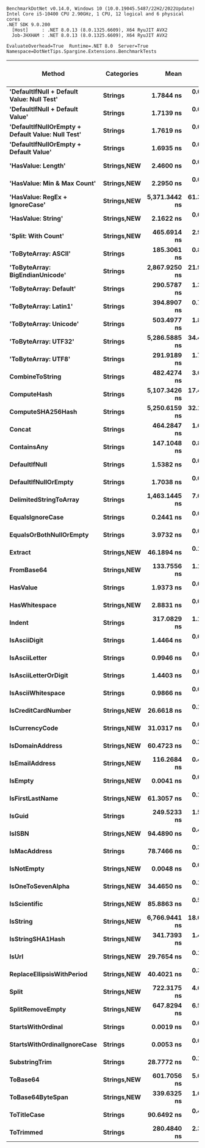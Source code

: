```

BenchmarkDotNet v0.14.0, Windows 10 (10.0.19045.5487/22H2/2022Update)
Intel Core i5-10400 CPU 2.90GHz, 1 CPU, 12 logical and 6 physical cores
.NET SDK 9.0.200
  [Host]     : .NET 8.0.13 (8.0.1325.6609), X64 RyuJIT AVX2
  Job-JHXHAM : .NET 8.0.13 (8.0.1325.6609), X64 RyuJIT AVX2

EvaluateOverhead=True  Runtime=.NET 8.0  Server=True  
Namespace=DotNetTips.Spargine.Extensions.BenchmarkTests  

```
| Method                                            | Categories      | Mean          | Error      | StdDev     | StdErr     | Median        | Min           | Q1            | Q3            | Max           | Op/s              | CI99.9% Margin | Iterations | Kurtosis | MValue | Skewness | Rank | LogicalGroup | Baseline | Completed Work Items | Lock Contentions | Gen0   | Exceptions | Code Size | Allocated |
|-------------------------------------------------- |---------------- |--------------:|-----------:|-----------:|-----------:|--------------:|--------------:|--------------:|--------------:|--------------:|------------------:|---------------:|-----------:|---------:|-------:|---------:|-----:|------------- |--------- |---------------------:|-----------------:|-------:|-----------:|----------:|----------:|
| **&#39;DefaultIfNull + Default Value: Null Test&#39;**        | **Strings**         |     **1.7844 ns** |  **0.0132 ns** |  **0.0123 ns** |  **0.0032 ns** |     **1.7835 ns** |     **1.7657 ns** |     **1.7767 ns** |     **1.7962 ns** |     **1.8033 ns** |     **560,414,789.1** |      **7.4984 ns** |      **15.00** |    **1.578** |  **2.000** |  **-0.0053** |    **6** | *****            | **No**       |                    **-** |                **-** |      **-** |          **-** |      **79 B** |         **-** |
| **&#39;DefaultIfNull + Default Value&#39;**                   | **Strings**         |     **1.7139 ns** |  **0.0240 ns** |  **0.0213 ns** |  **0.0057 ns** |     **1.7108 ns** |     **1.6890 ns** |     **1.7001 ns** |     **1.7241 ns** |     **1.7671 ns** |     **583,475,573.3** |      **6.9972 ns** |      **14.00** |    **3.261** |  **2.000** |   **0.9693** |    **6** | *****            | **No**       |                    **-** |                **-** |      **-** |          **-** |      **50 B** |         **-** |
| **&#39;DefaultIfNullOrEmpty + Default Value: Null Test&#39;** | **Strings**         |     **1.7619 ns** |  **0.0145 ns** |  **0.0136 ns** |  **0.0035 ns** |     **1.7581 ns** |     **1.7419 ns** |     **1.7528 ns** |     **1.7718 ns** |     **1.7866 ns** |     **567,569,113.5** |      **7.4982 ns** |      **15.00** |    **1.862** |  **2.000** |   **0.4928** |    **6** | *****            | **No**       |                    **-** |                **-** |      **-** |          **-** |      **83 B** |         **-** |
| **&#39;DefaultIfNullOrEmpty + Default Value&#39;**            | **Strings**         |     **1.6935 ns** |  **0.0131 ns** |  **0.0123 ns** |  **0.0032 ns** |     **1.6894 ns** |     **1.6796 ns** |     **1.6837 ns** |     **1.7016 ns** |     **1.7148 ns** |     **590,504,420.8** |      **7.4984 ns** |      **15.00** |    **1.752** |  **2.000** |   **0.6137** |    **6** | *****            | **No**       |                    **-** |                **-** |      **-** |          **-** |      **50 B** |         **-** |
| **&#39;HasValue: Length&#39;**                                | **Strings,**NEW**** |     **2.4600 ns** |  **0.0305 ns** |  **0.0286 ns** |  **0.0074 ns** |     **2.4646 ns** |     **2.4217 ns** |     **2.4377 ns** |     **2.4725 ns** |     **2.5223 ns** |     **406,498,185.3** |      **7.4963 ns** |      **15.00** |    **2.321** |  **2.000** |   **0.3705** |   **10** | *****            | **No**       |                    **-** |                **-** |      **-** |          **-** |     **347 B** |         **-** |
| **&#39;HasValue: Min &amp; Max Count&#39;**                       | **Strings,**NEW**** |     **2.2950 ns** |  **0.0204 ns** |  **0.0191 ns** |  **0.0049 ns** |     **2.2957 ns** |     **2.2673 ns** |     **2.2816 ns** |     **2.3080 ns** |     **2.3342 ns** |     **435,739,210.9** |      **7.4975 ns** |      **15.00** |    **2.079** |  **2.000** |   **0.3378** |    **9** | *****            | **No**       |                    **-** |                **-** |      **-** |          **-** |     **375 B** |         **-** |
| **&#39;HasValue: RegEx + IgnoreCase&#39;**                    | **Strings,**NEW**** | **5,371.3442 ns** | **61.3210 ns** | **57.3597 ns** | **14.8102 ns** | **5,368.8110 ns** | **5,255.4413 ns** | **5,344.7723 ns** | **5,413.7421 ns** | **5,469.3848 ns** |         **186,173.1** |      **0.0949 ns** |      **15.00** |    **2.201** |  **2.000** |  **-0.1604** |   **43** | *****            | **No**       |                    **-** |                **-** | **0.0610** |          **-** |   **1,119 B** |    **6608 B** |
| **&#39;HasValue: String&#39;**                                | **Strings,**NEW**** |     **2.1622 ns** |  **0.0125 ns** |  **0.0111 ns** |  **0.0030 ns** |     **2.1571 ns** |     **2.1489 ns** |     **2.1548 ns** |     **2.1684 ns** |     **2.1845 ns** |     **462,499,949.0** |      **6.9985 ns** |      **14.00** |    **2.363** |  **2.000** |   **0.8532** |    **8** | *****            | **No**       |                    **-** |                **-** |      **-** |          **-** |     **204 B** |         **-** |
| **&#39;Split: With Count&#39;**                               | **Strings,**NEW**** |   **465.6914 ns** |  **2.9829 ns** |  **2.7902 ns** |  **0.7204 ns** |   **465.2389 ns** |   **460.9316 ns** |   **463.8366 ns** |   **467.5314 ns** |   **471.3290 ns** |       **2,147,344.6** |      **7.1398 ns** |      **15.00** |    **2.145** |  **2.000** |   **0.2313** |   **35** | *****            | **No**       |                    **-** |                **-** | **0.0229** |          **-** |     **713 B** |    **2104 B** |
| **&#39;ToByteArray: ASCII&#39;**                              | **Strings**         |   **185.3061 ns** |  **0.8458 ns** |  **0.7498 ns** |  **0.2004 ns** |   **185.1343 ns** |   **184.3908 ns** |   **184.7786 ns** |   **185.7592 ns** |   **186.8516 ns** |       **5,396,476.6** |      **6.8998 ns** |      **14.00** |    **2.077** |  **2.000** |   **0.5426** |   **28** | *****            | **No**       |                    **-** |                **-** | **0.0107** |          **-** |     **407 B** |    **1000 B** |
| **&#39;ToByteArray: BigEndianUnicode&#39;**                   | **Strings**         | **2,867.9250 ns** | **21.9899 ns** | **19.4934 ns** |  **5.2098 ns** | **2,867.7502 ns** | **2,839.4764 ns** | **2,855.4523 ns** | **2,875.3573 ns** | **2,908.9375 ns** |         **348,684.2** |      **4.3951 ns** |      **14.00** |    **2.384** |  **2.000** |   **0.4481** |   **42** | *****            | **No**       |                    **-** |                **-** | **0.0191** |          **-** |     **407 B** |    **1968 B** |
| **&#39;ToByteArray: Default&#39;**                            | **Strings**         |   **290.5787 ns** |  **1.3020 ns** |  **1.2179 ns** |  **0.3145 ns** |   **290.7140 ns** |   **288.9976 ns** |   **289.3420 ns** |   **291.3598 ns** |   **292.7338 ns** |       **3,441,408.1** |      **7.3428 ns** |      **15.00** |    **1.648** |  **2.000** |   **0.0937** |   **31** | *****            | **No**       |                    **-** |                **-** | **0.0105** |          **-** |     **469 B** |    **1000 B** |
| **&#39;ToByteArray: Latin1&#39;**                             | **Strings**         |   **394.8907 ns** |  **0.7931 ns** |  **0.6623 ns** |  **0.1837 ns** |   **394.8489 ns** |   **394.1144 ns** |   **394.4481 ns** |   **395.0944 ns** |   **396.4296 ns** |       **2,532,346.3** |      **6.4082 ns** |      **13.00** |    **3.011** |  **2.000** |   **0.9822** |   **34** | *****            | **No**       |                    **-** |                **-** | **0.0124** |          **-** |     **407 B** |    **1144 B** |
| **&#39;ToByteArray: Unicode&#39;**                            | **Strings**         |   **503.4977 ns** |  **1.8401 ns** |  **1.7212 ns** |  **0.4444 ns** |   **504.0884 ns** |   **500.3027 ns** |   **502.4940 ns** |   **504.4225 ns** |   **506.1394 ns** |       **1,986,106.5** |      **7.2778 ns** |      **15.00** |    **2.119** |  **2.000** |  **-0.4829** |   **37** | *****            | **No**       |                    **-** |                **-** | **0.0210** |          **-** |     **407 B** |    **1968 B** |
| **&#39;ToByteArray: UTF32&#39;**                              | **Strings**         | **5,286.5885 ns** | **34.4301 ns** | **30.5214 ns** |  **8.1572 ns** | **5,277.0702 ns** | **5,229.6238 ns** | **5,270.2681 ns** | **5,307.0471 ns** | **5,338.4647 ns** |         **189,157.9** |      **2.9214 ns** |      **14.00** |    **2.066** |  **2.000** |   **0.1344** |   **43** | *****            | **No**       |                    **-** |                **-** | **0.0381** |          **-** |     **407 B** |    **4128 B** |
| **&#39;ToByteArray: UTF8&#39;**                               | **Strings**         |   **291.9189 ns** |  **1.7355 ns** |  **1.6234 ns** |  **0.4192 ns** |   **291.2965 ns** |   **289.9586 ns** |   **290.6888 ns** |   **292.8202 ns** |   **295.5225 ns** |       **3,425,609.1** |      **7.2904 ns** |      **15.00** |    **2.312** |  **2.000** |   **0.6820** |   **31** | *****            | **No**       |                    **-** |                **-** | **0.0105** |          **-** |     **469 B** |    **1000 B** |
| **CombineToString**                                   | **Strings**         |   **482.4274 ns** |  **3.0255 ns** |  **2.6820 ns** |  **0.7168 ns** |   **481.8809 ns** |   **476.8028 ns** |   **481.1596 ns** |   **484.2621 ns** |   **487.2596 ns** |       **2,072,850.8** |      **6.6416 ns** |      **14.00** |    **2.586** |  **2.000** |  **-0.0012** |   **36** | *****            | **No**       |                    **-** |                **-** | **0.0257** |          **-** |   **3,118 B** |    **2416 B** |
| **ComputeHash**                                       | **Strings**         | **5,107.3426 ns** | **17.4175 ns** | **14.5444 ns** |  **4.0339 ns** | **5,111.8084 ns** | **5,072.6612 ns** | **5,104.3674 ns** | **5,113.1741 ns** | **5,126.9566 ns** |         **195,796.5** |      **4.4831 ns** |      **13.00** |    **3.213** |  **2.000** |  **-0.9562** |   **43** | *****            | **No**       |                    **-** |                **-** | **0.0229** |          **-** |        **NA** |    **2296 B** |
| **ComputeSHA256Hash**                                 | **Strings**         | **5,250.6159 ns** | **32.1646 ns** | **30.0867 ns** |  **7.7684 ns** | **5,258.3717 ns** | **5,186.6066 ns** | **5,229.3736 ns** | **5,267.5709 ns** | **5,301.8326 ns** |         **190,453.8** |      **3.6158 ns** |      **15.00** |    **2.326** |  **2.000** |  **-0.3808** |   **43** | *****            | **No**       |                    **-** |                **-** | **0.0229** |          **-** |     **738 B** |    **2264 B** |
| **Concat**                                            | **Strings**         |   **464.2847 ns** |  **1.6096 ns** |  **1.3441 ns** |  **0.3728 ns** |   **464.1012 ns** |   **462.6714 ns** |   **463.0552 ns** |   **464.6596 ns** |   **467.0010 ns** |       **2,153,850.9** |      **6.3136 ns** |      **13.00** |    **2.106** |  **2.000** |   **0.5635** |   **35** | *****            | **No**       |                    **-** |                **-** | **0.0262** |          **-** |        **NA** |    **2408 B** |
| **ContainsAny**                                       | **Strings**         |   **147.1048 ns** |  **0.8142 ns** |  **0.7616 ns** |  **0.1967 ns** |   **147.1381 ns** |   **146.0111 ns** |   **146.4324 ns** |   **147.5818 ns** |   **148.7355 ns** |       **6,797,876.8** |      **7.4017 ns** |      **15.00** |    **2.100** |  **2.000** |   **0.3108** |   **27** | *****            | **No**       |                    **-** |                **-** | **0.0019** |          **-** |        **NA** |     **192 B** |
| **DefaultIfNull**                                     | **Strings**         |     **1.5382 ns** |  **0.0159 ns** |  **0.0141 ns** |  **0.0038 ns** |     **1.5368 ns** |     **1.5162 ns** |     **1.5296 ns** |     **1.5461 ns** |     **1.5661 ns** |     **650,114,180.3** |      **6.9981 ns** |      **14.00** |    **2.192** |  **2.000** |   **0.3185** |    **5** | *****            | **No**       |                    **-** |                **-** |      **-** |          **-** |      **50 B** |         **-** |
| **DefaultIfNullOrEmpty**                              | **Strings**         |     **1.7038 ns** |  **0.0179 ns** |  **0.0168 ns** |  **0.0043 ns** |     **1.7088 ns** |     **1.6736 ns** |     **1.6922 ns** |     **1.7172 ns** |     **1.7291 ns** |     **586,916,011.7** |      **7.4978 ns** |      **15.00** |    **1.794** |  **2.000** |  **-0.3786** |    **6** | *****            | **No**       |                    **-** |                **-** |      **-** |          **-** |      **50 B** |         **-** |
| **DelimitedStringToArray**                            | **Strings**         | **1,463.1445 ns** |  **7.0550 ns** |  **5.8912 ns** |  **1.6339 ns** | **1,462.6658 ns** | **1,453.9783 ns** | **1,459.2299 ns** | **1,466.1387 ns** | **1,473.7245 ns** |         **683,459.5** |      **5.6830 ns** |      **13.00** |    **1.886** |  **2.000** |   **0.3679** |   **41** | *****            | **No**       |                    **-** |                **-** | **0.0343** |          **-** |     **723 B** |    **3224 B** |
| **EqualsIgnoreCase**                                  | **Strings**         |     **0.2441 ns** |  **0.0055 ns** |  **0.0051 ns** |  **0.0013 ns** |     **0.2436 ns** |     **0.2338 ns** |     **0.2418 ns** |     **0.2480 ns** |     **0.2527 ns** |   **4,096,301,063.8** |      **7.4993 ns** |      **15.00** |    **2.219** |  **2.000** |  **-0.1378** |    **2** | *****            | **No**       |                    **-** |                **-** |      **-** |          **-** |      **39 B** |         **-** |
| **EqualsOrBothNullOrEmpty**                           | **Strings**         |     **3.9732 ns** |  **0.0333 ns** |  **0.0312 ns** |  **0.0080 ns** |     **3.9773 ns** |     **3.9324 ns** |     **3.9469 ns** |     **3.9872 ns** |     **4.0328 ns** |     **251,687,146.3** |      **7.4960 ns** |      **15.00** |    **1.928** |  **2.000** |   **0.2928** |   **12** | *****            | **No**       |                    **-** |                **-** |      **-** |          **-** |     **444 B** |         **-** |
| **Extract**                                           | **Strings,**NEW**** |    **46.1894 ns** |  **0.1803 ns** |  **0.1686 ns** |  **0.0435 ns** |    **46.2115 ns** |    **45.9085 ns** |    **46.0898 ns** |    **46.2794 ns** |    **46.5051 ns** |      **21,649,989.4** |      **7.4782 ns** |      **15.00** |    **2.049** |  **2.000** |  **-0.0200** |   **19** | *****            | **No**       |                    **-** |                **-** | **0.0006** |          **-** |     **552 B** |      **56 B** |
| **FromBase64**                                        | **Strings,**NEW**** |   **133.7556 ns** |  **1.1867 ns** |  **0.9265 ns** |  **0.2675 ns** |   **134.0884 ns** |   **131.6912 ns** |   **133.4620 ns** |   **134.4063 ns** |   **134.7411 ns** |       **7,476,322.9** |      **5.8663 ns** |      **12.00** |    **2.565** |  **2.000** |  **-0.9747** |   **26** | *****            | **No**       |                    **-** |                **-** | **0.0024** |          **-** |   **1,023 B** |     **240 B** |
| **HasValue**                                          | **Strings**         |     **1.9373 ns** |  **0.0207 ns** |  **0.0183 ns** |  **0.0049 ns** |     **1.9338 ns** |     **1.9121 ns** |     **1.9244 ns** |     **1.9487 ns** |     **1.9758 ns** |     **516,169,343.2** |      **6.9975 ns** |      **14.00** |    **2.130** |  **2.000** |   **0.3888** |    **7** | *****            | **No**       |                    **-** |                **-** |      **-** |          **-** |     **183 B** |         **-** |
| **HasWhitespace**                                     | **Strings,**NEW**** |     **2.8831 ns** |  **0.0248 ns** |  **0.0232 ns** |  **0.0060 ns** |     **2.8776 ns** |     **2.8398 ns** |     **2.8659 ns** |     **2.8969 ns** |     **2.9263 ns** |     **346,850,053.6** |      **7.4970 ns** |      **15.00** |    **2.148** |  **2.000** |   **0.1752** |   **11** | *****            | **No**       |                    **-** |                **-** |      **-** |          **-** |        **NA** |         **-** |
| **Indent**                                            | **Strings**         |   **317.0829 ns** |  **1.1357 ns** |  **1.0623 ns** |  **0.2743 ns** |   **316.7783 ns** |   **315.6827 ns** |   **316.4425 ns** |   **317.6025 ns** |   **319.3196 ns** |       **3,153,749.3** |      **7.3629 ns** |      **15.00** |    **2.202** |  **2.000** |   **0.6456** |   **32** | *****            | **No**       |                    **-** |                **-** | **0.0215** |          **-** |   **1,156 B** |    **1984 B** |
| **IsAsciiDigit**                                      | **Strings**         |     **1.4464 ns** |  **0.0170 ns** |  **0.0151 ns** |  **0.0040 ns** |     **1.4414 ns** |     **1.4255 ns** |     **1.4367 ns** |     **1.4577 ns** |     **1.4753 ns** |     **691,366,404.3** |      **6.9980 ns** |      **14.00** |    **1.950** |  **2.000** |   **0.5714** |    **4** | *****            | **No**       |                    **-** |                **-** |      **-** |          **-** |      **84 B** |         **-** |
| **IsAsciiLetter**                                     | **Strings**         |     **0.9946 ns** |  **0.0162 ns** |  **0.0135 ns** |  **0.0038 ns** |     **0.9983 ns** |     **0.9726 ns** |     **0.9823 ns** |     **1.0023 ns** |     **1.0143 ns** |   **1,005,455,436.3** |      **6.4981 ns** |      **13.00** |    **1.541** |  **2.000** |  **-0.2365** |    **3** | *****            | **No**       |                    **-** |                **-** |      **-** |          **-** |     **106 B** |         **-** |
| **IsAsciiLetterOrDigit**                              | **Strings**         |     **1.4403 ns** |  **0.0169 ns** |  **0.0158 ns** |  **0.0041 ns** |     **1.4390 ns** |     **1.4163 ns** |     **1.4252 ns** |     **1.4518 ns** |     **1.4655 ns** |     **694,303,355.4** |      **7.4980 ns** |      **15.00** |    **1.531** |  **2.000** |   **0.0089** |    **4** | *****            | **No**       |                    **-** |                **-** |      **-** |          **-** |     **104 B** |         **-** |
| **IsAsciiWhitespace**                                 | **Strings**         |     **0.9866 ns** |  **0.0143 ns** |  **0.0127 ns** |  **0.0034 ns** |     **0.9840 ns** |     **0.9699 ns** |     **0.9772 ns** |     **0.9977 ns** |     **1.0094 ns** |   **1,013,572,838.9** |      **6.9983 ns** |      **14.00** |    **1.585** |  **2.000** |   **0.4030** |    **3** | *****            | **No**       |                    **-** |                **-** |      **-** |          **-** |      **86 B** |         **-** |
| **IsCreditCardNumber**                                | **Strings,**NEW**** |    **26.6618 ns** |  **0.1323 ns** |  **0.1238 ns** |  **0.0320 ns** |    **26.6361 ns** |    **26.4471 ns** |    **26.5748 ns** |    **26.7315 ns** |    **26.9222 ns** |      **37,506,845.1** |      **7.4840 ns** |      **15.00** |    **2.343** |  **2.000** |   **0.3096** |   **13** | *****            | **No**       |                    **-** |                **-** |      **-** |          **-** |     **146 B** |         **-** |
| **IsCurrencyCode**                                    | **Strings,**NEW**** |    **31.0317 ns** |  **0.0980 ns** |  **0.0869 ns** |  **0.0232 ns** |    **30.9909 ns** |    **30.9476 ns** |    **30.9686 ns** |    **31.1080 ns** |    **31.2064 ns** |      **32,225,088.6** |      **6.9884 ns** |      **14.00** |    **1.904** |  **2.000** |   **0.7793** |   **16** | *****            | **No**       |                    **-** |                **-** |      **-** |          **-** |     **146 B** |         **-** |
| **IsDomainAddress**                                   | **Strings,**NEW**** |    **60.4723 ns** |  **0.2823 ns** |  **0.2502 ns** |  **0.0669 ns** |    **60.5088 ns** |    **60.0285 ns** |    **60.3487 ns** |    **60.6407 ns** |    **60.8161 ns** |      **16,536,483.8** |      **6.9666 ns** |      **14.00** |    **1.810** |  **2.000** |  **-0.3390** |   **20** | *****            | **No**       |                    **-** |                **-** |      **-** |          **-** |     **146 B** |         **-** |
| **IsEmailAddress**                                    | **Strings,**NEW**** |   **116.2684 ns** |  **0.4324 ns** |  **0.3833 ns** |  **0.1024 ns** |   **116.1355 ns** |   **115.8106 ns** |   **116.0247 ns** |   **116.4941 ns** |   **117.2558 ns** |       **8,600,789.9** |      **6.9488 ns** |      **14.00** |    **3.532** |  **2.000** |   **1.1110** |   **25** | *****            | **No**       |                    **-** |                **-** |      **-** |          **-** |     **146 B** |         **-** |
| **IsEmpty**                                           | **Strings,**NEW**** |     **0.0041 ns** |  **0.0069 ns** |  **0.0064 ns** |  **0.0017 ns** |     **0.0007 ns** |     **0.0000 ns** |     **0.0000 ns** |     **0.0064 ns** |     **0.0182 ns** | **243,347,908,910.7** |      **7.4992 ns** |      **15.00** |    **3.175** |  **2.600** |   **1.2910** |    **1** | *****            | **No**       |                    **-** |                **-** |      **-** |          **-** |       **9 B** |         **-** |
| **IsFirstLastName**                                   | **Strings,**NEW**** |    **61.3057 ns** |  **0.1922 ns** |  **0.1704 ns** |  **0.0455 ns** |    **61.3036 ns** |    **61.0345 ns** |    **61.1882 ns** |    **61.4369 ns** |    **61.6170 ns** |      **16,311,709.0** |      **6.9772 ns** |      **14.00** |    **1.786** |  **2.000** |   **0.0395** |   **20** | *****            | **No**       |                    **-** |                **-** |      **-** |          **-** |     **146 B** |         **-** |
| **IsGuid**                                            | **Strings**         |   **249.5233 ns** |  **1.5439 ns** |  **1.4442 ns** |  **0.3729 ns** |   **249.2882 ns** |   **247.5667 ns** |   **248.4849 ns** |   **250.5008 ns** |   **252.1973 ns** |       **4,007,641.8** |      **7.3136 ns** |      **15.00** |    **1.656** |  **2.000** |   **0.2116** |   **29** | *****            | **No**       |                    **-** |                **-** | **0.0010** |          **-** |     **418 B** |      **96 B** |
| **IsISBN**                                            | **Strings,**NEW**** |    **94.4890 ns** |  **0.4331 ns** |  **0.4052 ns** |  **0.1046 ns** |    **94.4121 ns** |    **93.7875 ns** |    **94.2019 ns** |    **94.7345 ns** |    **95.3641 ns** |      **10,583,245.3** |      **7.4477 ns** |      **15.00** |    **2.482** |  **2.000** |   **0.4772** |   **24** | *****            | **No**       |                    **-** |                **-** |      **-** |          **-** |     **146 B** |         **-** |
| **IsMacAddress**                                      | **Strings**         |    **78.7466 ns** |  **0.3800 ns** |  **0.3369 ns** |  **0.0900 ns** |    **78.8197 ns** |    **77.9278 ns** |    **78.6634 ns** |    **78.9393 ns** |    **79.2861 ns** |      **12,698,966.9** |      **6.9550 ns** |      **14.00** |    **3.229** |  **2.000** |  **-0.8044** |   **21** | *****            | **No**       |                    **-** |                **-** |      **-** |          **-** |     **140 B** |         **-** |
| **IsNotEmpty**                                        | **Strings,**NEW**** |     **0.0048 ns** |  **0.0054 ns** |  **0.0048 ns** |  **0.0013 ns** |     **0.0043 ns** |     **0.0000 ns** |     **0.0005 ns** |     **0.0064 ns** |     **0.0154 ns** | **208,480,835,233.4** |      **6.9994 ns** |      **14.00** |    **2.725** |  **2.286** |   **0.8775** |    **1** | *****            | **No**       |                    **-** |                **-** |      **-** |          **-** |       **9 B** |         **-** |
| **IsOneToSevenAlpha**                                 | **Strings,**NEW**** |    **34.4650 ns** |  **0.1317 ns** |  **0.1168 ns** |  **0.0312 ns** |    **34.4805 ns** |    **34.2266 ns** |    **34.4382 ns** |    **34.5306 ns** |    **34.6421 ns** |      **29,014,961.7** |      **6.9844 ns** |      **14.00** |    **2.327** |  **2.000** |  **-0.3850** |   **17** | *****            | **No**       |                    **-** |                **-** |      **-** |          **-** |     **146 B** |         **-** |
| **IsScientific**                                      | **Strings,**NEW**** |    **85.8863 ns** |  **0.5271 ns** |  **0.4673 ns** |  **0.1249 ns** |    **85.7487 ns** |    **85.2688 ns** |    **85.5935 ns** |    **86.1439 ns** |    **87.0298 ns** |      **11,643,295.4** |      **6.9376 ns** |      **14.00** |    **3.098** |  **2.000** |   **0.9271** |   **22** | *****            | **No**       |                    **-** |                **-** |      **-** |          **-** |     **140 B** |         **-** |
| **IsString**                                          | **Strings,**NEW**** | **6,766.9441 ns** | **18.0313 ns** | **15.9843 ns** |  **4.2720 ns** | **6,769.0426 ns** | **6,735.8234 ns** | **6,755.5176 ns** | **6,779.4693 ns** | **6,793.1469 ns** |         **147,777.2** |      **4.8640 ns** |      **14.00** |    **1.949** |  **2.000** |  **-0.2902** |   **44** | *****            | **No**       |                    **-** |                **-** |      **-** |          **-** |     **143 B** |         **-** |
| **IsStringSHA1Hash**                                  | **Strings,**NEW**** |   **341.7393 ns** |  **1.4006 ns** |  **1.2416 ns** |  **0.3318 ns** |   **341.6759 ns** |   **339.3134 ns** |   **341.0540 ns** |   **342.6767 ns** |   **343.7544 ns** |       **2,926,207.2** |      **6.8341 ns** |      **14.00** |    **2.046** |  **2.000** |  **-0.2010** |   **33** | *****            | **No**       |                    **-** |                **-** |      **-** |          **-** |     **146 B** |         **-** |
| **IsUrl**                                             | **Strings,**NEW**** |    **29.7654 ns** |  **0.1805 ns** |  **0.1689 ns** |  **0.0436 ns** |    **29.7028 ns** |    **29.5137 ns** |    **29.6553 ns** |    **29.9260 ns** |    **30.0232 ns** |      **33,596,055.7** |      **7.4782 ns** |      **15.00** |    **1.477** |  **2.000** |   **0.0710** |   **15** | *****            | **No**       |                    **-** |                **-** |      **-** |          **-** |     **146 B** |         **-** |
| **ReplaceEllipsisWithPeriod**                         | **Strings,**NEW**** |    **40.4021 ns** |  **0.3384 ns** |  **0.3000 ns** |  **0.0802 ns** |    **40.3114 ns** |    **39.9829 ns** |    **40.2142 ns** |    **40.5285 ns** |    **41.0830 ns** |      **24,751,179.3** |      **6.9599 ns** |      **14.00** |    **2.770** |  **2.000** |   **0.8714** |   **18** | *****            | **No**       |                    **-** |                **-** | **0.0024** |          **-** |     **494 B** |     **224 B** |
| **Split**                                             | **Strings,**NEW**** |   **722.3175 ns** |  **4.6032 ns** |  **4.0806 ns** |  **1.0906 ns** |   **723.2336 ns** |   **712.9283 ns** |   **720.1059 ns** |   **724.3719 ns** |   **727.7212 ns** |       **1,384,432.7** |      **6.4547 ns** |      **14.00** |    **2.675** |  **2.000** |  **-0.6654** |   **40** | *****            | **No**       |                    **-** |                **-** | **0.0257** |          **-** |     **476 B** |    **2448 B** |
| **SplitRemoveEmpty**                                  | **Strings,**NEW**** |   **647.8294 ns** |  **6.5870 ns** |  **6.1615 ns** |  **1.5909 ns** |   **650.6392 ns** |   **637.3718 ns** |   **642.4447 ns** |   **651.9764 ns** |   **656.6674 ns** |       **1,543,616.2** |      **6.7046 ns** |      **15.00** |    **1.452** |  **2.000** |  **-0.1483** |   **39** | *****            | **No**       |                    **-** |                **-** | **0.0277** |          **-** |     **523 B** |    **2624 B** |
| **StartsWithOrdinal**                                 | **Strings**         |     **0.0019 ns** |  **0.0036 ns** |  **0.0033 ns** |  **0.0009 ns** |     **0.0000 ns** |     **0.0000 ns** |     **0.0000 ns** |     **0.0032 ns** |     **0.0120 ns** | **536,756,403,967.2** |      **7.4996 ns** |      **15.00** |    **5.780** |  **2.400** |   **1.8425** |    **1** | *****            | **No**       |                    **-** |                **-** |      **-** |          **-** |      **10 B** |         **-** |
| **StartsWithOrdinalIgnoreCase**                       | **Strings**         |     **0.0053 ns** |  **0.0067 ns** |  **0.0063 ns** |  **0.0016 ns** |     **0.0031 ns** |     **0.0000 ns** |     **0.0000 ns** |     **0.0080 ns** |     **0.0184 ns** | **188,406,608,801.4** |      **7.4992 ns** |      **15.00** |    **2.472** |  **2.000** |   **0.9404** |    **1** | *****            | **No**       |                    **-** |                **-** |      **-** |          **-** |      **10 B** |         **-** |
| **SubstringTrim**                                     | **Strings**         |    **28.7772 ns** |  **0.1508 ns** |  **0.1411 ns** |  **0.0364 ns** |    **28.8055 ns** |    **28.5852 ns** |    **28.6620 ns** |    **28.8660 ns** |    **29.0449 ns** |      **34,749,687.8** |      **7.4818 ns** |      **15.00** |    **1.830** |  **2.000** |   **0.1949** |   **14** | *****            | **No**       |                    **-** |                **-** | **0.0011** |          **-** |     **537 B** |     **104 B** |
| **ToBase64**                                          | **Strings,**NEW**** |   **601.7056 ns** |  **5.0166 ns** |  **4.6925 ns** |  **1.2116 ns** |   **601.6376 ns** |   **595.4599 ns** |   **597.3913 ns** |   **603.9717 ns** |   **610.9011 ns** |       **1,661,942.4** |      **6.8942 ns** |      **15.00** |    **1.899** |  **2.000** |   **0.2223** |   **38** | *****            | **No**       |                    **-** |                **-** | **0.0391** |          **-** |     **470 B** |    **3640 B** |
| **ToBase64ByteSpan**                                  | **Strings,**NEW**** |   **339.6325 ns** |  **1.6336 ns** |  **1.4481 ns** |  **0.3870 ns** |   **339.2078 ns** |   **337.3641 ns** |   **338.6642 ns** |   **340.5362 ns** |   **342.9712 ns** |       **2,944,359.1** |      **6.8065 ns** |      **14.00** |    **2.686** |  **2.000** |   **0.6083** |   **33** | *****            | **No**       |                    **-** |                **-** | **0.0081** |          **-** |   **1,631 B** |     **752 B** |
| **ToTitleCase**                                       | **Strings**         |    **90.6492 ns** |  **0.4189 ns** |  **0.3498 ns** |  **0.0970 ns** |    **90.7568 ns** |    **89.8346 ns** |    **90.5586 ns** |    **90.8468 ns** |    **91.0777 ns** |      **11,031,533.7** |      **6.4515 ns** |      **13.00** |    **2.854** |  **2.000** |  **-0.9206** |   **23** | *****            | **No**       |                    **-** |                **-** | **0.0019** |          **-** |   **2,457 B** |     **176 B** |
| **ToTrimmed**                                         | **Strings**         |   **280.4840 ns** |  **2.3286 ns** |  **2.1781 ns** |  **0.5624 ns** |   **280.3332 ns** |   **277.5130 ns** |   **278.8896 ns** |   **281.7244 ns** |   **284.8630 ns** |       **3,565,266.1** |      **7.2188 ns** |      **15.00** |    **1.998** |  **2.000** |   **0.2893** |   **30** | *****            | **No**       |                    **-** |                **-** | **0.0215** |          **-** |     **613 B** |    **1992 B** |
